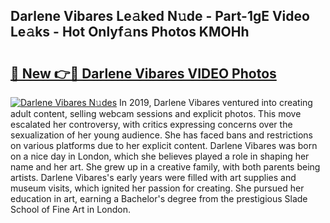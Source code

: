 ## Darlene Vibares Le𝚊ked N𝚞de - Part-1gE Video Le𝚊ks - Hot Onlyf𝚊ns Photos KMOHh

# <h2><a href="http://ac13877.deff.icu/?id=Darlene+Vibares">🔗 New 👉🔴 Darlene Vibares VIDEO Photos</a></h2>

[![Darlene Vibares N𝚞des](https://i.imgur.com/rIISA9y.gif)](http://ac13877.deff.icu/?id=Darlene+Vibares)
In 2019, Darlene Vibares ventured into creating adult content, selling webcam sessions and explicit photos. This move escalated her controversy, with critics expressing concerns over the sexualization of her young audience. She has faced bans and restrictions on various platforms due to her explicit content. Darlene Vibares was born on a nice day in London, which she believes played a role in shaping her name and her art. She grew up in a creative family, with both parents being artists. Darlene Vibares's early years were filled with art supplies and museum visits, which ignited her passion for creating. She pursued her education in art, earning a Bachelor's degree from the prestigious Slade School of Fine Art in London.
